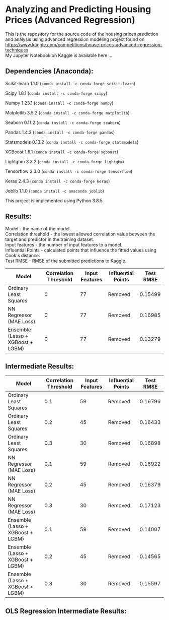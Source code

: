 # Analyzing and Predicting Housing Prices (Advanced Regression)  
This is the repository for the source code of the housing prices prediction and analysis using advanced regression modeling project found on   https://www.kaggle.com/competitions/house-prices-advanced-regression-techniques  
My Jupyter Notebook on Kaggle is available here ...  

## Dependencies (Anaconda):  

Scikit-learn 1.1.0 (`conda install -c conda-forge scikit-learn`)  

Scipy 1.8.1 (`conda install -c conda-forge scipy`)  

Numpy 1.23.1 (`conda install -c conda-forge numpy`)  

Matplotlib 3.5.2 (`conda install -c conda-forge matplotlib`)  

Seaborn 0.11.2 (`conda install -c conda-forge seaborn`)  

Pandas 1.4.3 (`conda install -c conda-forge pandas`)  

Statsmodels 0.13.2 (`conda install -c conda-forge statsmodels`)  

XGBoost 1.6.1 (`conda install -c conda-forge xgboost`)  

Lightgbm 3.3.2 (`conda install -c conda-forge lightgbm`)  

Tensorflow 2.3.0 (`conda install -c conda-forge tensorflow`)  

Keras 2.4.3 (`conda install -c conda-forge keras`)  

Joblib 1.1.0 (`conda install -c anaconda joblib`)  

This project is implemented using Python 3.8.5.

## Results:  

Model - the name of the model.  
Correlation threshold - the lowest allowed correlation value between the target and predictor in the training dataset.  
Input features - the number of input features to a model.  
Influential Points - calculated points that influence the fitted values using Cook's distance.  
Test RMSE - RMSE of the submitted predictions to Kaggle. 

| Model | Correlation Threshold | Input Features | Influential Points | Test RMSE | 
| --- | --- | --- | --- | --- |
| Ordinary Least Squares | 0 | 77 | Removed | 0.15499 |
| NN Regressor (MAE Loss) | 0 | 77 | Removed | 0.16985 
| Ensemble (Lasso + XGBoost + LGBM) | 0 | 77 | Removed |  0.13279 | 

## Intermediate Results: 
| Model | Correlation Threshold | Input Features | Influential Points | Test RMSE | 
| --- | --- | --- | --- | --- |
| Ordinary Least Squares | 0.1 | 59 | Removed | 0.16796 |
| Ordinary Least Squares | 0.2 | 45 | Removed | 0.16433 |
| Ordinary Least Squares | 0.3 | 30 | Removed | 0.16898 |
| NN Regressor (MAE Loss) | 0.1 | 59 | Removed | 0.16922 | 
| NN Regressor (MAE Loss) | 0.2 | 45 | Removed | 0.16379 | 
| NN Regressor (MAE Loss) | 0.3 | 30 | Removed | 0.17123 | 
| Ensemble (Lasso + XGBoost + LGBM) | 0.1 | 59 | Removed |  0.14007 |
| Ensemble (Lasso + XGBoost + LGBM) | 0.2 | 45 | Removed |  0.14565 |
| Ensemble (Lasso + XGBoost + LGBM) | 0.3 | 30 | Removed |  0.15597 |  

## OLS Regression Intermediate Results:
